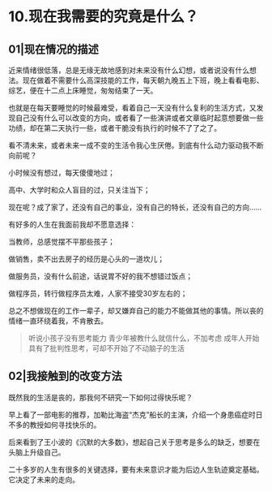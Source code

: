 # 10.现在我需要的究竟是什么？

## 01|现在情况的描述

近来情绪很低落，总是无缘无故地感到对未来没有什么幻想，或者说没有什么想法。现在做着不需要什么高深技能的工作，每天朝九晚五上下班，晚上看看电影、综艺，便在十二点上床睡觉，匆匆结束了一天。

也就是在每天要睡觉的时候最难受，看着自己一天没有什么复利的生活方式，又发现自己没有什么可以改变的方向，或者看了一些演讲或者文章临时起意想要做一些功绩，却在第二天执行一些，或者干脆没有执行的时候不了了之了。

看不清未来，或者未来一成不变的生活令我心生厌倦。到底有什么动力驱动我不断向前呢？

小时候没有想过，每天傻傻地过；

高中、大学时和众人盲目的过，只关注当下；

现在呢？成了家了，还没有自己的事业，没有自己的特长，还没有自己的方向……

有好多的人生在我面前我却不愿意选择：

当教师，总感觉摆不平那些孩子；

做销售，卖不出去房子的经历是心头的一道坎儿；

做服务员，没有什么前途，话说胃不好的我不想错过饭点；

做程序员，转行做程序员太难，人家不接受30岁左右的；

总之不想做现在的工作一辈子，却又嫌弃自己的能力不能做其他的事情。所以丧的情绪一直环绕着我，不肯散去。

> 听说小孩子没有思考能力
> 青少年被教什么就信什么，不加考虑
> 成年人开始具有了批判性思考，可却不开始了不动脑子的生活

## 02|我接触到的改变方法

既然我的生活是丧的，那我何不研究一下如何过得快乐呢？

早上看了一部电影的推荐，加勒比海盗“杰克”船长的主演，介绍一个身患癌症时日不多的教授如何寻找快乐的。

后来看到了王小波的《沉默的大多数》，想起自己关于思考是多么的缺乏，想要在头脑上升级自己。

二十多岁的人生有很多的关键选择，要有未来意识才能为后边人生轨迹奠定基础。它决定了未来的走向。

